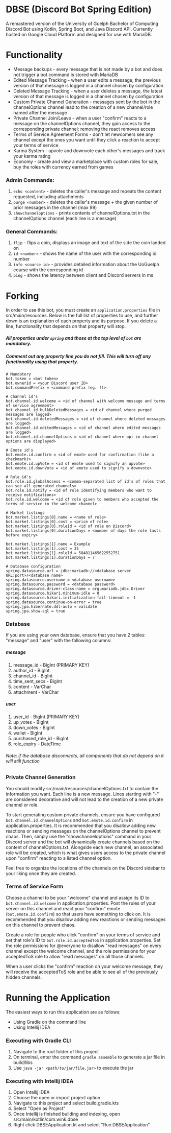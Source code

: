 # DBSE (Discord Bot Spring Edition)
A remastered version of the University of Guelph Bachelor of Computing Discord Bot using Kotlin, Spring Boot, and Java
Discord API. Currently hosted on Google Cloud Platform and designed for use with MariaDB.

# Functionality
* Message backups - every message that is not made by a bot and does not trigger a bot command is stored with MariaDB
* Edited Message Tracking - when a user edits a message, the previous version of that message is logged in a channel
chosen by configuration
* Deleted Message Tracking - when a user deletes a message, the latest version of that message is logged in a channel
chosen by configuration
* Custom Private Channel Generation - messages sent by the bot in the channelOptions channel lead to the creation of a
new channel/role named after the message
* Private Channel Join/Leave - when a user "confirm" reacts to a message on the channelOptions channel, they gain access
to the corresponding private channel; removing the react removes access
* Terms of Service Agreement Forms - don't let newcomers see any channel except the ones you want until they click a
reaction to accept your terms of service
* Karma System - upvote and downvote each other's messages and track your karma rating
* Economy - create and view a marketplace with custom roles for sale, buy the roles with currency earned from games

### Admin Commands:
  1. `echo <content>` - deletes the caller's message and repeats the content requested, including attachments
  2. `purge <number>` - deletes the caller's message + the given number of prior messages in the channel (max 99)
  3. `showchanneloptions` - prints contents of channelOptions.txt in the channelOptions channel (each line is a message)
  
### General Commands:
  1. `flip` - flips a coin, displays an image and text of the side the coin landed on
  2. `id <number>` - shows the name of the user with the corresponding id number
  3. `info <course id>` - provides detailed information about the UoGuelph course with the corresponding id
  4. `ping` - shows the latency between client and Discord servers in ms

# Forking
In order to use this bot, you must create an `application.properties` file in src/main/resources.
Below is the full list of properties to use, and further down is an explanation of each property and its purpose.
If you delete a line, functionality that depends on that property will stop.

##### All properties under `spring` and those at the top level of `bot` are mandatory.
##### Comment out any property line you do not fill. This will turn off any functionality using that property.

```
# Mandatory
bot.token = <bot token>
bot.ownerId = <your Discord user ID>
bot.commandPrefix = <command prefix (eg. !)>

# Channel id's
bot.channel.id.welcome = <id of channel with welcome message and terms of service agreement>
bot.channel.id.bulkDeletedMessages = <id of channel where purged messages are logged>
bot.channel.id.deletedMessages = <id of channel where deleted messages are logged>
bot.channel.id.editedMessages = <id of channel where edited messages are logged>
bot.channel.id.channelOptions = <id of channel where opt-in channel options are displayed>

# Emote id's
bot.emote.id.confirm = <id of emote used for confirmation (like a checkmark)>
bot.emote.id.upVote = <id of emote used to signify an upvote>
bot.emote.id.downVote = <id of emote used to signify a downvote>

# Role id's
bot.role.id.globalAccess = <comma-separated list of id's of roles that can see all generated channels>
bot.role.id.notify = <id of role identifying members who want to receive notifications>
bot.role.id.welcome = <id of role given to members who accepted the terms of service in the welcome channel>

# Market listings
bot.market.listings[0].name = <name of role>
bot.market.listings[0].cost = <price of role>
bot.market.listings[0].roleId = <id of role on Discord>
bot.market.listings[0].durationDays = <number of days the role lasts before expiry>

bot.market.listings[1].name = Example
bot.market.listings[1].cost = 35
bot.market.listings[1].roleId = 584811465622552751
bot.market.listings[1].durationDays = 7

# Database configuration
spring.datasource.url = jdbc:mariadb://<database server URL:port>/<database name>
spring.datasource.username = <database username>
spring.datasource.password = <database password>
spring.datasource.driver-class-name = org.mariadb.jdbc.Driver
spring.datasource.hikari.minimum-idle = 0
spring.datasource.hikari.initialization-fail-timeout = -1
spring.datasource.continue-on-error = true
spring.jpa.hibernate.ddl-auto = validate
spring.jpa.show-sql = true
```

### Database
If you are using your own database, ensure that you have 2 tables: "message" and "user" with the following columns:

##### message
1. message_id - BigInt (PRIMARY KEY)
2. author_id - BigInt
3. channel_id - BigInt
4. time_sent_secs - BigInt
5. content - VarChar
6. attachment - VarChar

##### user
1. user_id - BigInt (PRIMARY KEY)
2. up_votes - BigInt
3. down_votes - BigInt
4. wallet - BigInt
5. purchased_role_id - BigInt
6. role_expiry - DateTime

###### Note: if the database disconnects, all components that do not depend on it will still function

### Private Channel Generation
You should modify src/main/resources/channelOptions.txt to contain the information you want. Each line is a new message.
Lines starting with "-" are considered decorative and will not lead to the creation of a new private channel or role.

To start generating custom private channels, ensure you have configured `bot.channel.id.channelOptions` and
`bot.emote.id.confirm` in application.properties. It is recommended that you disallow adding new reactions or sending
messages on the channelOptions channel to prevent chaos. Then, simply use the "showchanneloptions" command in your
Discord server and the bot will dynamically create channels based on the content of channelOptions.txt. Alongside each
new channel, an associated role will be created, which is what gives users access to the private channel upon "confirm"
reacting to a listed channel option.

Feel free to organize the locations of the channels on the Discord sidebar to your liking once they are created.

### Terms of Service Form
Choose a channel to be your "welcome" channel and assign its ID to `bot.channel.id.welcome` in
application.properties. Post the rules of your server on this channel and react your "confirm" emote 
(`bot.emote.id.confirm`) so that users have something to click on. It is recommended that you disallow adding
new reactions or sending messages on this channel to prevent chaos.

Create a role for people who click "confirm" on your terms of service and set that role's ID to
`bot.role.id.acceptedToS` in application.properties. Set the role permissions for @everyone to disallow "read messages"
on every channel except the welcome channel, and the role permissions for your acceptedToS role to allow "read
messages" on all those channels.

When a user clicks the "confirm" reaction on your welcome message, they will receive the acceptedToS role and be able
to see all of the previously hidden channels.

# Running the Application
The easiest ways to run this application are as follows:
* Using Gradle on the command line
* Using Intellij IDEA

### Executing with Gradle CLI
1. Navigate to the root folder of this project
2. On terminal, enter the command `gradle assemble` to generate a jar file in build/libs
3. Use `java -jar <path/to/jar/file.jar>` to execute the jar

### Executing with Intellij IDEA
1. Open Intellij IDEA
2. Choose the open or import project option
3. Navigate to this project and select build.gradle.kts
4. Select "Open as Project"
5. Once Intellij is finished building and indexing, open src/main/kotlin/com.wink.dbse
6. Right click DBSEApplication.kt and select "Run DBSEApplication"

